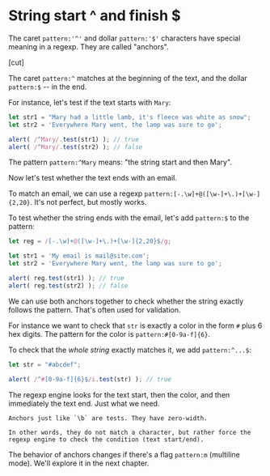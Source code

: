 # String start ^ and finish $

The caret `pattern:'^'` and dollar `pattern:'$'` characters have special meaning in a regexp. They are called "anchors".

[cut]

The caret `pattern:^` matches at the beginning of the text, and the dollar `pattern:$` -- in the end.

For instance, let's test if the text starts with `Mary`:

```js run
let str1 = "Mary had a little lamb, it's fleece was white as snow";
let str2 = 'Everywhere Mary went, the lamp was sure to go';

alert( /^Mary/.test(str1) ); // true
alert( /^Mary/.test(str2) ); // false
```

The pattern `pattern:^Mary` means: "the string start and then Mary".

Now let's test whether the text ends with an email.

To match an email, we can use a regexp `pattern:[-.\w]+@([\w-]+\.)+[\w-]{2,20}`. It's not perfect, but mostly works.

To test whether the string ends with the email, let's add `pattern:$` to the pattern:

```js run
let reg = /[-.\w]+@([\w-]+\.)+[\w-]{2,20}$/g;

let str1 = 'My email is mail@site.com';
let str2 = 'Everywhere Mary went, the lamp was sure to go';

alert( reg.test(str1) ); // true
alert( reg.test(str2) ); // false
```

We can use both anchors together to check whether the string exactly follows the pattern. That's often used for validation.

For instance we want to check that `str` is exactly a color in the form `#` plus 6 hex digits. The pattern for the color is `pattern:#[0-9a-f]{6}`.

To check that the *whole string* exactly matches it, we add `pattern:^...$`:

```js run
let str = "#abcdef";

alert( /^#[0-9a-f]{6}$/i.test(str) ); // true
```

The regexp engine looks for the text start, then the color, and then immediately the text end. Just what we need.

```smart header="Anchors have zero length"
Anchors just like `\b` are tests. They have zero-width.

In other words, they do not match a character, but rather force the regexp engine to check the condition (text start/end).
```

The behavior of anchors changes if there's a flag `pattern:m` (multiline mode). We'll explore it in the next chapter.
